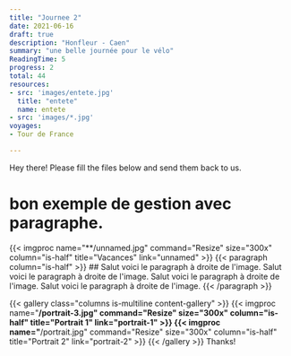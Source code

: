 ```yaml
---
title: "Journee 2"
date: 2021-06-16
draft: true
description: "Honfleur - Caen"
summary: "une belle journée pour le vélo"
ReadingTime: 5
progress: 2
total: 44
resources:
- src: 'images/entete.jpg'
  title: "entete"
  name: entete
- src: 'images/*.jpg'
voyages:
- Tour de France

---
```

Hey there! Please fill the files below and send them back to us.
# bon exemple de gestion avec paragraphe.

<div class="columns is-multiline" >
{{< imgproc name="**/unnamed.jpg" command="Resize" size="300x" column="is-half" title="Vacances" link="unnamed" >}}
{{< paragraph column="is-half" >}}
## Salut voici le paragraph à droite de l'image.
Salut voici le paragraph à droite de l'image.
Salut voici le paragraph à droite de l'image.
Salut voici le paragraph à droite de l'image.
{{< /paragraph >}}

</div>

{{< gallery class="columns is-multiline content-gallery" >}}
{{< imgproc name="**/portrait-3.jpg" command="Resize" size="300x" column="is-half" title="Portrait 1" link="portrait-1" >}}
{{< imgproc name="**/portrait.jpg" command="Resize" size="300x" column="is-half" title="Portrait 2" link="portrait-2" >}}
{{< /gallery >}}
Thanks!


